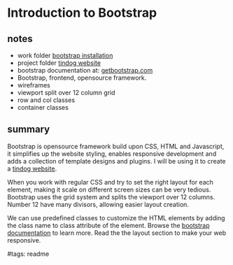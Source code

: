 # Introduction to Bootstrap

## notes

- work folder [bootstrap installation](../bootstrap%20installation/)
- project folder [tindog website](../tindog%20website/)
- bootstrap documentation at: [getbootstrap.com](https://getbootstrap.com/)
- Bootstrap, frontend, opensource framework.
- wireframes
- viewport split over 12 column grid
- row and col classes
- container classes

## summary

Bootstrap is opensource framework build upon CSS, HTML and Javascript, it simplifies up the website styling, enables responsive development and adds a collection of template designs and plugins. I will be using it to create a [tindog website](../tindog%20website/).

When you work with regular CSS and try to set the right layout for each element, making it scale on different screen sizes can be very tedious. Bootstrap uses the grid system and splits the viewport over 12 columns. Number 12 have many divisors, allowing easier layout creation.

We can use predefined classes to customize the HTML elements by adding the class name to class attribute of the element. Browse the [bootstrap documentation](https://getbootstrap.com/) to learn more. Read the the layout section to make your web responsive.

#tags: readme